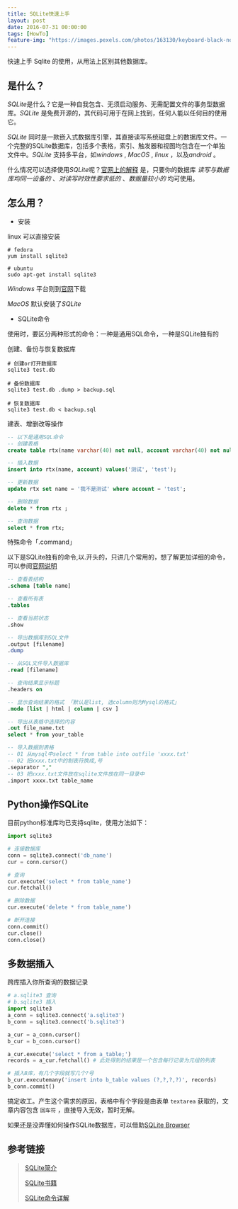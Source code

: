 ```yaml
---
title: SQLite快速上手
layout: post
date: 2016-07-31 00:00:00
tags: [HowTo]
feature-img: "https://images.pexels.com/photos/163130/keyboard-black-notebook-input-163130.jpeg?cs=srgb&dl=arrows-blur-close-up-163130.jpg&fm=jpg"
---
```


快速上手 Sqlite 的使用，从用法上区别其他数据库。

<!--more-->

## 是什么？

*SQLite*是什么？它是一种自我包含、无须启动服务、无需配置文件的事务型数据库。*SQLite* 是免费开源的，其代码可用于在网上找到，任何人能以任何目的使用它。

*SQLite* 同时是一款嵌入式数据库引擎，其直接读写系统磁盘上的数据库文件。一个完整的SQLite数据库，包括多个表格，索引、触发器和视图均包含在一个单独文件中。*SQLite* 支持多平台，如*windows* ,  *MacOS* , *linux* ，以及*android* 。


什么情况可以选择使用*SQLite*呢？[官网上的解释](http://www.sqlite.org/whentouse.html) 是，只要你的数据库 *读写与数据库均同一设备的* 、*对读写时效性要求低的* 、*数据量较小的* 均可使用。

## 怎么用？

- 安装

linux 可以直接安装

```shell
# fedora
yum install sqlite3

# ubuntu
sudo apt-get install sqlite3
```

*Windows* 平台则到[官网](http://www.sqlite.org/download.html)下载

*MacOS* 默认安装了*SQLite*

- SQLite命令

使用时，要区分两种形式的命令：一种是通用SQL命令，一种是SQLite独有的

创建、备份与恢复数据库

```shell
# 创建or打开数据库
sqlite3 test.db

# 备份数据库
sqlite3 test.db .dump > backup.sql

# 恢复数据库
sqlite3 test.db < backup.sql
```

建表、增删改等操作

```sql
-- 以下是通用SQL命令
-- 创建表格
create table rtx(name varchar(40) not null, account varchar(40) not null);

-- 插入数据
insert into rtx(name, account) values('测试', 'test');

-- 更新数据
update rtx set name = '我不是测试' where account = 'test';

-- 删除数据
delete * from rtx ;

-- 查询数据
select * from rtx;
```

特殊命令「.command」

以下是SQLite独有的命令,以.开头的，只讲几个常用的，想了解更加详细的命令，可以参阅[官网说明](http://www.sqlite.org/cli.html)

```sql
-- 查看表结构
.schema [table name]

-- 查看所有表
.tables

-- 查看当前状态
.show

-- 导出数据库到SQL文件
.output [filename]
.dump

-- 从SQL文件导入数据库
.read [filename]

-- 查询结果显示标题
.headers on

-- 显示查询结果的格式 「默认是list, 选column则为Mysql的格式」
.mode [list | html | column | csv ]

-- 导出从表格中选择的内容
.out file_name.txt
select * from your_table

-- 导入数据到表格
-- 01 从mysql中select * from table into outfile 'xxxx.txt'
-- 02 把xxxx.txt中的制表符换成,号
.separator ","    
-- 03 把xxxx.txt文件放在sqlite文件放在同一目录中
.import xxxx.txt table_name
```

## Python操作SQLite

目前python标准库均已支持sqlite，使用方法如下：

```python
import sqlite3

# 连接数据库
conn = sqlite3.connect('db_name')
cur = conn.cursor()

# 查询
cur.execute('select * from table_name')
cur.fetchall()

# 删除数据
cur.execute('delete * from table_name')

# 断开连接
conn.commit()
cur.close()
conn.close()
```


## 多数据插入

跨库插入你所查询的数据记录

```python
# a.sqlite3 查询
# b.sqlite3 插入
import sqlite3
a_conn = sqlite3.connect('a.sqlite3')
b_conn = sqlite3.connect('b.sqlite3')

a_cur = a_conn.cursor()
b_cur = b_conn.cursor()

a_cur.execute('select * from a_table;')
records = a_cur.fetchall() # 此处得到的结果是一个包含每行记录为元组的列表

# 插入B库，有几个字段就写几个?号
b_cur.executemany('insert into b_table values (?,?,?,?)', records)
b_conn.commit()
```

搞定收工。产生这个需求的原因，表格中有个字段是由表单 `textarea` 获取的，文章内容包含 `回车符` ，直接导入无效，暂时无解。

如果还是没弄懂如何操作SQLite数据库，可以借助[SQLite Browser](http://sqlitebrowser.org)

## 参考链接

> [SQLite简介](http://www.sqlite.org/about.html)
>
> [SQLite书籍](http://www.sqlite.org/books.html)
>
> [SQLite命令详解](http://www.sqlite.org/cli.html)

